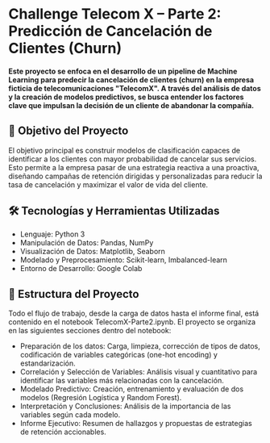# Challenge Telecom X – Parte 2: Predicción de Cancelación de Clientes (Churn)
#### Este proyecto se enfoca en el desarrollo de un pipeline de Machine Learning para predecir la cancelación de clientes (churn) en la empresa ficticia de telecomunicaciones "TelecomX". A través del análisis de datos y la creación de modelos predictivos, se busca entender los factores clave que impulsan la decisión de un cliente de abandonar la compañía.

## 🎯 Objetivo del Proyecto
El objetivo principal es construir modelos de clasificación capaces de identificar a los clientes con mayor probabilidad de cancelar sus servicios. Esto permite a la empresa pasar de una estrategia reactiva a una proactiva, diseñando campañas de retención dirigidas y personalizadas para reducir la tasa de cancelación y maximizar el valor de vida del cliente.

## 🛠️ Tecnologías y Herramientas Utilizadas
* Lenguaje: Python 3
* Manipulación de Datos: Pandas, NumPy
* Visualización de Datos: Matplotlib, Seaborn
* Modelado y Preprocesamiento: Scikit-learn, Imbalanced-learn
* Entorno de Desarrollo: Google Colab

## 📂 Estructura del Proyecto
Todo el flujo de trabajo, desde la carga de datos hasta el informe final, está contenido en el notebook TelecomX-Parte2.ipynb. El proyecto se organiza en las siguientes secciones dentro del notebook:

* Preparación de los datos: Carga, limpieza, corrección de tipos de datos, codificación de variables categóricas (one-hot encoding) y estandarización.
* Correlación y Selección de Variables: Análisis visual y cuantitativo para identificar las variables más relacionadas con la cancelación.
* Modelado Predictivo: Creación, entrenamiento y evaluación de dos modelos (Regresión Logística y Random Forest).
* Interpretación y Conclusiones: Análisis de la importancia de las variables según cada modelo.
* Informe Ejecutivo: Resumen de hallazgos y propuestas de estrategias de retención accionables.
